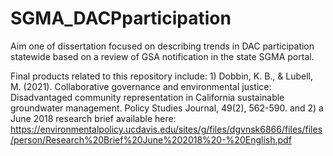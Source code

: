 # SGMA_DACPparticipation
Aim one of dissertation focused on describing trends in DAC participation statewide based on a review of GSA notification in the state SGMA portal. 

Final products related to this repository include: 1) Dobbin, K. B., & Lubell, M. (2021). Collaborative governance and environmental justice: Disadvantaged community representation in California sustainable groundwater management. Policy Studies Journal, 49(2), 562-590. and 2) a June 2018 research brief available here: https://environmentalpolicy.ucdavis.edu/sites/g/files/dgvnsk6866/files/files/person/Research%20Brief%20June%202018%20-%20English.pdf
